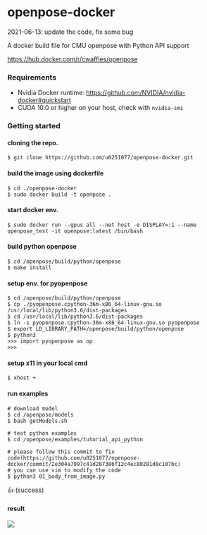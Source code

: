 # openpose-docker
2021-06-13: update the code, fix some bug

A docker build file for CMU openpose with Python API support

https://hub.docker.com/r/cwaffles/openpose

### Requirements
- Nvidia Docker runtime: https://github.com/NVIDIA/nvidia-docker#quickstart
- CUDA 10.0 or higher on your host, check with `nvidia-smi`

### Getting started

#### cloning the repo.
```
$ git clone https://github.com/u0251077/openpose-docker.git
```
#### build the image using dockerfile
```
$ cd ./openpose-docker
$ sudo docker build -t openpose .
```
#### start docker env.
```
$ sudo docker run --gpus all --net host -e DISPLAY=:1 --name openpose_test -it openpose:latest /bin/bash
```

#### build python openpose
```
$ cd /openpose/build/python/openpose
$ make install
```
#### setup env. for pyopenpose
```
$ cd /openpose/build/python/openpose
$ cp ./pyopenpose.cpython-36m-x86_64-linux-gnu.so /usr/local/lib/python3.6/dist-packages
$ cd /usr/local/lib/python3.6/dist-packages
$ ln -s pyopenpose.cpython-36m-x86_64-linux-gnu.so pyopenpose
$ export LD_LIBRARY_PATH=/openpose/build/python/openpose
$ python3
>>> import pyopenpose as op
>>> 
```
#### setup x11 in your local cmd
```
$ xhost +
```

#### run examples
```
# download model
$ cd /openpose/models
$ bash getModels.sh

# test python examples
$ cd /openpose/examples/tutorial_api_python

# please follow this commit to fix code(https://github.com/u0251077/openpose-docker/commit/2e304a7997c41d287386f12c4ec80281d8c107bc)
# you can use vim to modify the code
$ python3 01_body_from_image.py
```

:+1: (success)

#### result
![](https://i.imgur.com/stkGveW.png)
